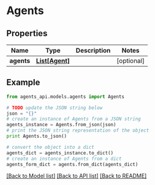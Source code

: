 # Agents


## Properties
Name | Type | Description | Notes
------------ | ------------- | ------------- | -------------
**agents** | [**List[Agent]**](Agent.md) |  | [optional] 

## Example

```python
from agents_api.models.agents import Agents

# TODO update the JSON string below
json = "{}"
# create an instance of Agents from a JSON string
agents_instance = Agents.from_json(json)
# print the JSON string representation of the object
print Agents.to_json()

# convert the object into a dict
agents_dict = agents_instance.to_dict()
# create an instance of Agents from a dict
agents_form_dict = agents.from_dict(agents_dict)
```
[[Back to Model list]](../README.md#documentation-for-models) [[Back to API list]](../README.md#documentation-for-api-endpoints) [[Back to README]](../README.md)


